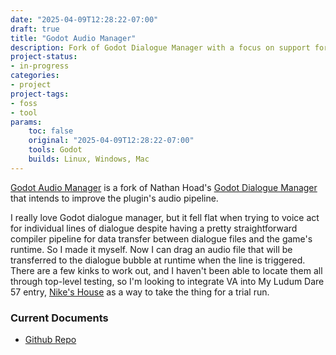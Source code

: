 ```yaml
---
date: "2025-04-09T12:28:22-07:00"
draft: true
title: "Godot Audio Manager"
description: Fork of Godot Dialogue Manager with a focus on support for line-by-line voice over
project-status:
- in-progress
categories:
- project
project-tags:
- foss
- tool
params:
    toc: false
    original: "2025-04-09T12:28:22-07:00"
    tools: Godot
    builds: Linux, Windows, Mac
---
```


[Godot Audio Manager](https://github.com/Fireye04/godot_audio_manager) is a fork of Nathan Hoad's [Godot Dialogue Manager](https://github.com/nathanhoad/godot_dialogue_manager) that intends to improve the plugin's audio pipeline.

I really love Godot dialogue manager, but it fell flat when trying to voice act for individual lines of dialogue despite having a pretty straightforward compiler pipeline for data transfer between dialogue files and the game's runtime. So I made it myself. Now I can drag an audio file that will be transferred to the dialogue bubble at runtime when the line is triggered. There are a few kinks to work out, and I haven't been able to locate them all through top-level testing, so I'm looking to integrate VA into My Ludum Dare 57 entry, [Nike's House](/projects/nikes-house) as a way to take the thing for a trial run.

### Current Documents

- [Github Repo](https://github.com/Fireye04/godot_audio_manager)
